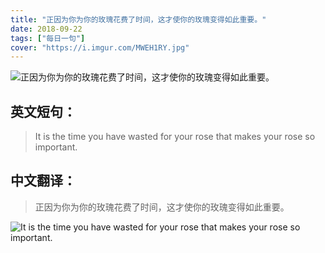 ```yaml
---
title: "正因为你为你的玫瑰花费了时间，这才使你的玫瑰变得如此重要。"
date: 2018-09-22
tags: ["每日一句"]
cover: "https://i.imgur.com/MWEH1RY.jpg"
---
```


![正因为你为你的玫瑰花费了时间，这才使你的玫瑰变得如此重要。](https://i.imgur.com/bE7lDgO.jpg)

## 英文短句：
> It is the time you have wasted for your rose that makes your rose so important.

<!--more-->

## 中文翻译：
> 正因为你为你的玫瑰花费了时间，这才使你的玫瑰变得如此重要。

![It is the time you have wasted for your rose that makes your rose so important.](https://i.imgur.com/H6bgBcO.jpg)

